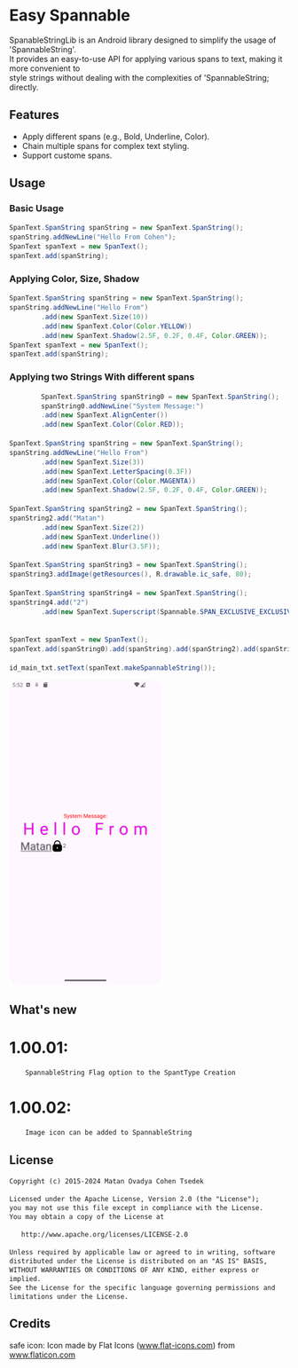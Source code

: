 # Easy Spannable

SpanableStringLib is an Android library designed to simplify the usage of 'SpannableString'.   
It provides an easy-to-use API for applying various spans to text, making it more convenient to   
style strings without dealing with the complexities of 'SpannableString; directly.   

## Features
- Apply different spans (e.g., Bold, Underline, Color).  
- Chain multiple spans for complex text styling.  
- Support custome spans.  

## Usage

### Basic Usage

```java
SpanText.SpanString spanString = new SpanText.SpanString();
spanString.addNewLine("Hello From Cohen");
SpanText spanText = new SpanText();
spanText.add(spanString);
```

### Applying Color, Size, Shadow

```java
SpanText.SpanString spanString = new SpanText.SpanString();
spanString.addNewLine("Hello From")
        .add(new SpanText.Size(10))
        .add(new SpanText.Color(Color.YELLOW))
        .add(new SpanText.Shadow(2.5F, 0.2F, 0.4F, Color.GREEN));
SpanText spanText = new SpanText();
spanText.add(spanString);
```

### Applying two Strings With different spans

```java
        SpanText.SpanString spanString0 = new SpanText.SpanString();
        spanString0.addNewLine("System Message:")
        .add(new SpanText.AlignCenter())
        .add(new SpanText.Color(Color.RED));

SpanText.SpanString spanString = new SpanText.SpanString();
spanString.addNewLine("Hello From")
        .add(new SpanText.Size(3))
        .add(new SpanText.LetterSpacing(0.3F))
        .add(new SpanText.Color(Color.MAGENTA))
        .add(new SpanText.Shadow(2.5F, 0.2F, 0.4F, Color.GREEN));

SpanText.SpanString spanString2 = new SpanText.SpanString();
spanString2.add("Matan")
        .add(new SpanText.Size(2))
        .add(new SpanText.Underline())
        .add(new SpanText.Blur(3.5F));

SpanText.SpanString spanString3 = new SpanText.SpanString();
spanString3.addImage(getResources(), R.drawable.ic_safe, 80);

SpanText.SpanString spanString4 = new SpanText.SpanString();
spanString4.add("2")
        .add(new SpanText.Superscript(Spannable.SPAN_EXCLUSIVE_EXCLUSIVE));


SpanText spanText = new SpanText();
spanText.add(spanString0).add(spanString).add(spanString2).add(spanString3).add(spanString4);

id_main_txt.setText(spanText.makeSpannableString());
```
![Spannable_image](./SpannableStr_img.png)

## What's new
# 1.00.01:
        SpannableString Flag option to the SpantType Creation

# 1.00.02:
        Image icon can be added to SpannableString
## License
        
```
Copyright (c) 2015-2024 Matan Ovadya Cohen Tsedek

Licensed under the Apache License, Version 2.0 (the "License");  
you may not use this file except in compliance with the License.  
You may obtain a copy of the License at  

   http://www.apache.org/licenses/LICENSE-2.0  

Unless required by applicable law or agreed to in writing, software  
distributed under the License is distributed on an "AS IS" BASIS,  
WITHOUT WARRANTIES OR CONDITIONS OF ANY KIND, either express or implied.  
See the License for the specific language governing permissions and  
limitations under the License.  
```

## Credits

safe icon: Icon made by Flat Icons (www.flat-icons.com) from www.flaticon.com 
